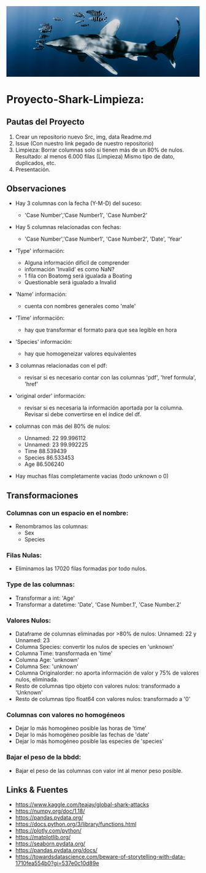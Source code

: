 ![portada](https://github.com/mariamino/data-cleaning-pandas/blob/main/img/tiburon.jpg)

# Proyecto-Shark-Limpieza:

## Pautas del Proyecto

1. Crear un repositorio nuevo
    Src, img, data
    Readme.md
2. Issue (Con nuestro link pegado de nuestro repositorio)
3. Limpieza:
    Borrar columnas solo si tienen más de un 80% de nulos.
    Resultado: al menos 6.000 filas
    (Limpieza) Mismo tipo de dato, duplicados, etc.
4. Presentación.


## Observaciones

- Hay 3 columnas con la fecha (Y-M-D) del suceso:
    - 'Case Number','Case Number1', 'Case Number2'
- Hay 5 columnas relacionadas con fechas:
    - 'Case Number','Case Number1', 'Case Number2', 'Date', 'Year'
- 'Type' información:
    - Alguna información dificil de comprender
    - información 'Invalid' es como NaN?
    - 1 fila con Boatomg será igualada a Boating
    - Questionable será igualado a Invalid
- 'Name' información:
    - cuenta con nombres generales como 'male'
- 'Time' información:
    - hay que transformar el formato para que sea legible en hora
- 'Species' información:
    - hay que homogeneizar valores equivalentes
- 3 columnas relacionadas con el pdf:
    - revisar si es necesario contar con las columnas 'pdf', 'href formula', 'href'
- 'original order' información:
    - revisar si es necesaria la información aportada por la columna. Revisar si debe convertirse en el índice del df.
- columnas con más del 80% de nulos:
    - Unnamed: 22               99.996112
    - Unnamed: 23               99.992225
    - Time                      88.539439
    - Species                   86.533453
    - Age                       86.506240

- Hay muchas filas completamente vacias (todo unknown o 0)

## Transformaciones

### Columnas con un espacio en el nombre:
- Renombramos las columnas:
    - Sex
    - Species

### Filas Nulas:
- Eliminamos las 17020 filas formadas por todo nulos.

### Type de las columnas:
- Transformar a int: 'Age'
- Transformar a datetime: 'Date', 'Case Number.1', 'Case Number.2'

### Valores Nulos:
- Dataframe de columnas eliminadas por >80% de nulos: Unnamed: 22 y Unnamed: 23
- Columna Species: convertir los nulos de species en 'unknown'
- Columna Time: transformada en 'time'
- Columna Age: 'unknown'
- Columna Sex: 'unknown'
- Columna Originalorder: no aporta información de valor y 75% de valores nulos, eliminada.
- Resto de columnas tipo objeto con valores nulos: transformado a 'Unknown'
- Resto de columnas tipo float64 con valores nulos: transformado a '0'

### Columnas con valores no homogéneos
- Dejar lo más homogéneo posible las horas de 'time'
- Dejar lo más homogéneo posible las fechas de 'date'
- Dejar lo más homogéneo posible las especies de 'species'


### Bajar el peso de la bbdd:
- Bajar el peso de las columnas con valor int al menor peso posible.

## Links & Fuentes

- <https://www.kaggle.com/teajay/global-shark-attacks>
- <https://numpy.org/doc/1.18/>
- <https://pandas.pydata.org/>
- https://docs.python.org/3/library/functions.html
- https://plotly.com/python/
- https://matplotlib.org/
- https://seaborn.pydata.org/
- https://pandas.pydata.org/docs/
- https://towardsdatascience.com/beware-of-storytelling-with-data-1710fea554b0?gi=537e0c10d89e


    